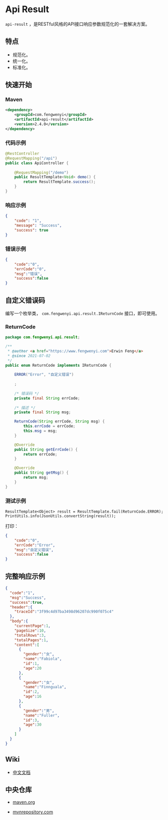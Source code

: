 # Api Result

`api-result` ，是RESTful风格的API接口响应参数规范化的一套解决方案。

## 特点

- 规范化。
- 统一化。
- 标准化。


## 快速开始

### Maven

```xml
<dependency>
    <groupId>com.fengwenyi</groupId>
    <artifactId>api-result</artifactId>
    <version>2.4.0</version>
</dependency>
```

### 代码示例

```java
@RestController
@RequestMapping("/api")
public class ApiController {
    
    @RequestMapping("/demo")
    public ResultTemplate<Void> demo() {
        return ResultTemplate.success();
    }
}
```

### 响应示例
```json
{
    "code": "1",
    "message": "Success",
    "success": true
}
```

### 错误示例

```json
{
    "code":"0",
    "errCode":"0",
    "msg":"错误",
    "success":false
}
```

## 自定义错误码

编写一个枚举类， `com.fengwenyi.api.result.IReturnCode` 接口，即可使用。

### ReturnCode

```java
package com.fengwenyi.api.result;

/**
 * @author <a href="https://www.fengwenyi.com">Erwin Feng</a>
 * @since 2021-07-02
 */
public enum ReturnCode implements IReturnCode {
    
    ERROR("Error", "自定义错误")
    
    ;
    
    /* 错误码 */
    private final String errCode;
    
    /* 描述 */
    private final String msg;

    ReturnCode(String errCode, String msg) {
        this.errCode = errCode;
        this.msg = msg;
    }

    @Override
    public String getErrCode() {
        return errCode;
    }

    @Override
    public String getMsg() {
        return msg;
    }
}
```

### 测试示例

```
ResultTemplate<Object> result = ResultTemplate.fail(ReturnCode.ERROR);
PrintUtils.info(JsonUtils.convertString(result));
```

打印：

```json
{
    "code":"0",
    "errCode":"Error",
    "msg":"自定义错误",
    "success":false
}
```


## 完整响应示例

```json
{
  "code":"1",
  "msg":"Success",
  "success":true,
  "header":{
    "traceId":"3f99c4d97ba3498d96207dc990f075c4"
  },
  "body":{
    "currentPage":1,
    "pageSize":10,
    "totalRows":3,
    "totalPages":1,
    "content":[
      {
        "gender":"女",
        "name":"Fabiola",
        "id":1,
        "age":20
      },
      {
        "gender":"女",
        "name":"Finnguala",
        "id":2,
        "age":16
      },
      {
        "gender":"男",
        "name":"Fuller",
        "id":3,
        "age":30
      }
    ]
  }
}
```

## Wiki

- [中文文档](https://github.com/fengwenyi/api-result/wiki)


## 中央仓库

- [maven.org](https://search.maven.org/search?q=g:com.fengwenyi%20AND%20a:api-result&core=gav)

- [mvnrepository.com](https://mvnrepository.com/artifact/com.fengwenyi/api-result) 


